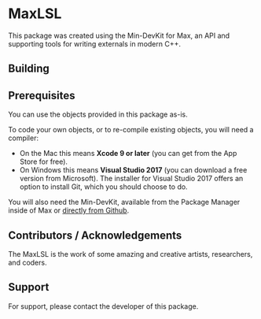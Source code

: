 # MaxLSL
This package was created using the Min-DevKit for Max, an API and supporting tools for writing externals in modern C++.


## Building


## Prerequisites

You can use the objects provided in this package as-is.

To code your own objects, or to re-compile existing objects, you will need a compiler:

* On the Mac this means **Xcode 9 or later** (you can get from the App Store for free).
* On Windows this means **Visual Studio 2017** (you can download a free version from Microsoft). The installer for Visual Studio 2017 offers an option to install Git, which you should choose to do.

You will also need the Min-DevKit, available from the Package Manager inside of Max or [directly from Github](https://github.com/Cycling74/min-devkit).




## Contributors / Acknowledgements

The MaxLSL is the work of some amazing and creative artists, researchers, and coders.



## Support

For support, please contact the developer of this package.
